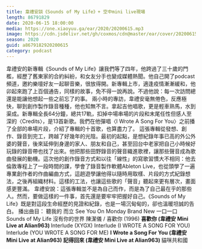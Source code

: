 ```yaml
---
title: 韋禮安談《Sounds of My Life》+ 空中mini live現場
length: 86791829
date: 2020-06-15 18:00:00
media: https://one.xiaoyuu.ga/ear/2020/20200615.mp3
image: https://cdn.jsdelivr.net/gh/coxmos/cdn@master/ear/cover/20200615.jpeg
season: 2020
guid: a8679182920200615
category: podcast
---
```


韋禮安的新專輯《Sounds of My Life》讓我們等了四年，他跨過了三十歲的門檻，經歷了舊東家的合約糾紛，和女友分手也變成媒體熱聞。他自己開了podcast頻道，邀約樂壇好友一起聊音樂，很放得開。新專輯上市，適逢疫情漸漸緩和，他卯起來跑了上百個通告，同樣的故事，免不得一說再說。不過他說：每一次訪問總還是能讓他想起一些之前忘了的事。
兩小時的專訪，韋禮安毫無倦色，反應極快，聊到創作製作錄音種種，他也知無不言。拿起吉他唱歌，更是輕車熟馬，水到渠成。新專輯全長64分鐘，總共17軌，扣掉中場串場的片段和末尾任性但感人至深的〈Credits〉，是13首新歌。我們在他彈唱〈I Wrote A Song For You〉之前播了全部的串場片段，介紹了專輯的十首歌，也算盡力了。
這張專輯從發想、創作、錄音到完工，跨越了好幾年的光陰。最初的起點，是想紀錄年事已高的外公外婆的聲音，後來延伸到身邊的家人、朋友和自己，甚至回台中老家把自己小時候好玩錄的錄音帶也找了出來。他把那些田野錄音的聲音織進歌裡，讓那些聲音成為歌曲發展的動機。這次他的創作錄音方式和以往「線性」的寫歌習慣大不相同：他去倫敦專程上了一段時間的課，學會了錄音製作軟體Ableton Live，也從頭學了一遍專業創作者的作曲編曲方式，這趟遊學讓他得以隨時用取樣、片段的方式紀錄想法，之後再組織材料。這樣的工法，也讓這些歌的「聲音」聽起來更有層次，畫面感更豐滿。
韋禮安說：這張專輯並不是為自己而作，而是為了自己最在乎的那些人。然而，要做這樣的一件事，首先還是要牢牢把握好自己。《Sounds of My Life》既是對這段生命經歷的見證和紀錄，也是一場沉甸甸的，卻也溫暖坦誠的告白。
播出曲目：
聽我的
而立
See You On Monday
Brand New
一口一口
Sounds of My Life
沒有你的世界
陳潔儀 / 喜歡你 (1996)
<strong>喜歡你 (韋禮安 Mini Live at Alian963)
</strong>Interlude (XYGX)
Interlude (I WROTE A SONG FOR YOU)
Interlude (YOU WROTE A SONG FOR ME)
<strong>I Wrote a Song For You (韋禮安 Mini Live at Alian963)
記得回來 (韋禮安 Mini Live at Alian963)
</strong>貓咪共和國

